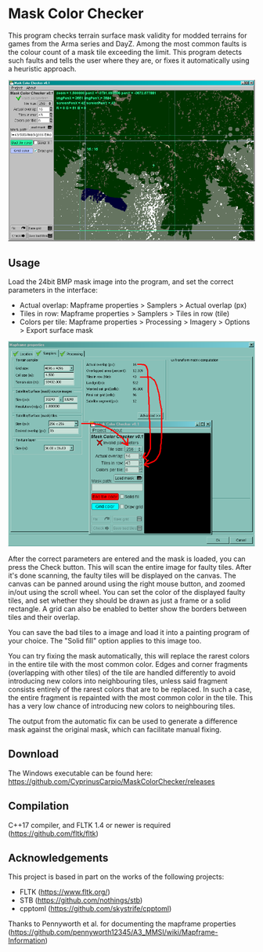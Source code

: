# Mask Color Checker
This program checks terrain surface mask validity for modded terrains for games from the Arma series and DayZ. Among the most common faults is the colour count of a mask tile exceeding the limit. This program detects such faults and tells the user where they are, or fixes it automatically using a heuristic approach.

![img](img.png)

## Usage
Load the 24bit BMP mask image into the program, and set the correct parameters in the interface:
- Actual overlap: Mapframe properties > Samplers > Actual overlap (px)
- Tiles in row: Mapframe properties > Samplers > Tiles in row (tile)
- Colors per tile: Mapframe properties > Processing > Imagery > Options > Export surface mask

![img](guide.png)

After the correct parameters are entered and the mask is loaded, you can press the Check button. This will scan the entire image for faulty tiles. After it's done scanning, the faulty tiles will be displayed on the canvas. The canvas can be panned around using the right mouse button, and zoomed in/out using the scroll wheel. You can set the color of the displayed faulty tiles, and set whether they should be drawn as just a frame or a solid rectangle. A grid can also be enabled to better show the borders between tiles and their overlap.

You can save the bad tiles to a image and load it into a painting program of your choice. The "Solid fill" option applies to this image too.

You can try fixing the mask automatically, this will replace the rarest colors in the entire tile with the most common color. Edges and corner fragments (overlapping with other tiles) of the tile are handled differently to avoid introducing new colors into neighbouring tiles, unless said fragment consists entirely of the rarest colors that are to be replaced. In such a case, the entire fragment is repainted with the most common color in the tile. This has a very low chance of introducing new colors to neighbouring tiles.

The output from the automatic fix can be used to generate a difference mask against the original mask, which can facilitate manual fixing.

## Download
The Windows executable can be found here:
https://github.com/CyprinusCarpio/MaskColorChecker/releases

## Compilation
C++17 compiler, and FLTK 1.4 or newer is required (https://github.com/fltk/fltk)

## Acknowledgements
This project is based in part on the works of the following projects:
- FLTK (https://www.fltk.org/)
- STB (https://github.com/nothings/stb)
- cpptoml (https://github.com/skystrife/cpptoml)

Thanks to Pennyworth et al. for documenting the mapframe properties (https://github.com/pennyworth12345/A3_MMSI/wiki/Mapframe-Information)